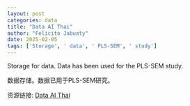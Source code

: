 ```yaml
---
layout: post
categories: data
title: "Data AI Thai"
author: "Felicito Jabuaty"
date: 2025-02-05
tags: ['Storage', ' data', ' PLS-SEM', ' study']
---
```


Storage for data. Data has been used for the PLS-SEM study.

数据存储。数据已用于PLS-SEM研究。

资源链接: [Data AI Thai](https://doi.org/10.57760/sciencedb.20403)
